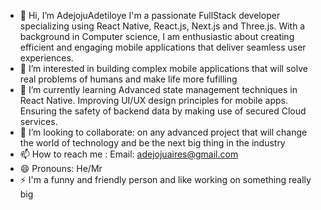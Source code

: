 - 👋 Hi, I’m AdejojuAdetiloye
  I'm a passionate FullStack developer specializing using  React Native, React.js, Next.js and Three.js.
   With a background in Computer science, I am enthusiastic about creating efficient and engaging mobile applications that deliver seamless user experiences.
- 👀 I’m interested in building complex mobile applications that will solve real problems of humans and make life more fufilling
- 🌱 I’m currently learning Advanced state management techniques in React Native.
    Improving UI/UX design principles for mobile apps.
    Ensuring the safety of backend data by making use of secured Cloud services.
- 💞️ I’m looking to collaborate:
   on any advanced project that will change the world of technology and be the next big thing in the industry
- 📫 How to reach me :
   Email: adejojuaires@gmail.com
- 😄 Pronouns: He/Mr
- ⚡ I'm a funny and friendly person and like working on something really big

<!---
AdejojuAdetiloye/AdejojuAdetiloye is a ✨ special ✨ repository because its `README.md` (this file) appears on your GitHub profile.
You can click the Preview link to take a look at your changes.
--->
